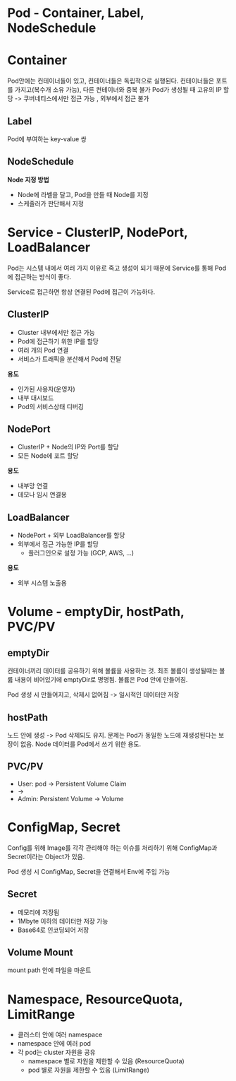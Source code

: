 # Pod - Container, Label, NodeSchedule
# Container
Pod안에는 컨테이너들이 있고, 컨테이너들은 독립적으로 실행된다.
컨테이너들은 포트를 가지고(복수개 소유 가능), 다른 컨테이너와 중복 불가
Pod가 생성될 때 고유의 IP 할당 -> 쿠버네티스에서만 접근 가능 , 외부에서 접근 불가

## Label
Pod에 부여하는 key-value 쌍

## NodeSchedule
**Node 지정 방법**
- Node에 라벨을 달고, Pod을 만들 때 Node를 지정
- 스케줄러가 판단해서 지정

# Service - ClusterIP, NodePort, LoadBalancer
Pod는 시스템 내에서 여러 가지 이유로 죽고 생성이 되기 때문에 Service를 통해 Pod에 접근하는 방식이 좋다.

Service로 접근하면 항상 연결된 Pod에 접근이 가능하다.

## ClusterIP
- Cluster 내부에서만 접근 가능
- Pod에 접근하기 위한 IP를 할당
- 여러 개의 Pod 연결
- 서비스가 트래픽을 분산해서 Pod에 전달

**용도**
- 인가된 사용자(운영자)
- 내부 대시보드
- Pod의 서비스상태 디버깅

## NodePort
- ClusterIP + Node의 IP와 Port를 할당
- 모든 Node에 포트 할당

**용도**
- 내부망 연결
- 데모나 임시 연결용

## LoadBalancer
- NodePort + 외부 LoadBalancer를 할당
- 외부에서 접근 가능한 IP를 할당
  - 플러그인으로 설정 가능 (GCP, AWS, ...)

**용도**
- 외부 시스템 노출용

# Volume - emptyDir, hostPath, PVC/PV
## emptyDir
컨테이너끼리 데이터를 공유하기 위해 볼륨을 사용하는 것.
최초 볼륨이 생성될때는 볼륨 내용이 비어있기에 emptyDir로 명명됨.
볼륨은 Pod 안에 만들어짐.

Pod 생성 시 만들어지고, 삭제시 없어짐 -> 일시적인 데이터만 저장

## hostPath
노드 안에 생성 -> Pod 삭제되도 유지.
문제는 Pod가 동일한 노드에 재생성된다는 보장이 없음.
Node 데이터를 Pod에서 쓰기 위한 용도.

## PVC/PV
- User: pod -> Persistent Volume Claim
- ->
- Admin: Persistent Volume -> Volume

# ConfigMap, Secret
Config를 위해 Image를 각각 관리해야 하는 이슈를 처리하기 위해 ConfigMap과 Secret이라는 Object가 있음.

Pod 생성 시 ConfigMap, Secret을 연결해서 Env에 주입 가능

## Secret
- 메모리에 저장됨 
- 1Mbyte 이하의 데이터만 저장 가능
- Base64로 인코딩되어 저장

## Volume Mount
mount path 안에 파일을 마운트

# Namespace, ResourceQuota, LimitRange
- 클러스터 안에 여러 namespace
- namespace 안에 여러 pod
- 각 pod는 cluster 자원을 공유
  - namespace 별로 자원을 제한할 수 있음 (ResourceQuota)
  - pod 별로 자원을 제한할 수 있음 (LimitRange)